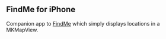 ## FindMe for iPhone

Companion app to [FindMe][1] which simply displays locations in a MKMapView.

[1]: https://github.com/neonichu/FindMe
